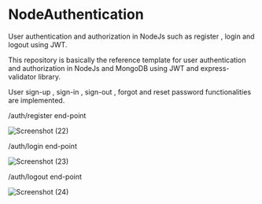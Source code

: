 # NodeAuthentication
User authentication and authorization in NodeJs such as register , login and logout using JWT.

This repository is basically the reference template for user authentication and authorization in NodeJs and MongoDB using JWT and express-validator library.

User sign-up , sign-in , sign-out , forgot and reset password functionalities are implemented.

/auth/register end-point

![Screenshot (22)](https://github.com/BadalSoni03/NodeAuthentication/assets/111721917/24f0f579-1a54-446d-b54f-92083b196c6d)


/auth/login end-point

![Screenshot (23)](https://github.com/BadalSoni03/NodeAuthentication/assets/111721917/109f5f4f-b812-4441-add9-1bcdd379c4db)


/auth/logout end-point

![Screenshot (24)](https://github.com/BadalSoni03/NodeAuthentication/assets/111721917/837b5cfa-a4d1-4d29-8f59-a1d0622e0128)
